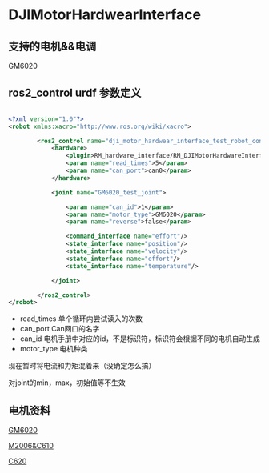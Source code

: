# DJIMotorHardwearInterface

## 支持的电机&&电调

GM6020

## ros2_control urdf 参数定义

```xml

<?xml version="1.0"?>
<robot xmlns:xacro="http://www.ros.org/wiki/xacro">

        <ros2_control name="dji_motor_hardwear_interface_test_robot_control" type="system">
            <hardware>
                <plugin>RM_hardware_interface/RM_DJIMotorHardwareInterface</plugin>
                <param name="read_times">5</param>
                <param name="can_port">can0</param>
            </hardware>

            <joint name="GM6020_test_joint">

                <param name="can_id">1</param>
                <param name="motor_type">GM6020</param>
                <param name="reverse">false</param>

                <command_interface name="effort"/>
                <state_interface name="position"/>
                <state_interface name="velocity"/>
                <state_interface name="effort"/>
                <state_interface name="temperature"/>

            </joint>

        </ros2_control>
</robot>

```

+ read_times 单个循环内尝试读入的次数
+ can_port Can网口的名字
+ can_id 电机手册中对应的id，不是标识符，标识符会根据不同的电机自动生成
+ motor_type 电机种类

现在暂时将电流和力矩混着来（没确定怎么搞）

对joint的min，max，初始值等不生效

## 电机资料

[GM6020](https://rm-static.djicdn.com/tem/17348/RoboMaster%20GM6020%E7%9B%B4%E6%B5%81%E6%97%A0%E5%88%B7%E7%94%B5%E6%9C%BA%E4%BD%BF%E7%94%A8%E8%AF%B4%E6%98%8E20231013.pdf)

[M2006&C610](https://rm-static.djicdn.com/tem/RM%20C610%E6%97%A0%E5%88%B7%E7%94%B5%E6%9C%BA%E8%B0%83%E9%80%9F%E5%99%A8%E4%BD%BF%E7%94%A8%E8%AF%B4%E6%98%8E%20%E5%8F%91%E5%B8%83%E7%89%88.pdf)

[C620](https://rm-static.djicdn.com/tem/17348/RoboMaster%20C620%E6%97%A0%E5%88%B7%E7%94%B5%E6%9C%BA%E8%B0%83%E9%80%9F%E5%99%A8%E4%BD%BF%E7%94%A8%E8%AF%B4%E6%98%8E%EF%BC%88%E4%B8%AD%E8%8B%B1%E6%97%A5%EF%BC%89V1.01.pdf)